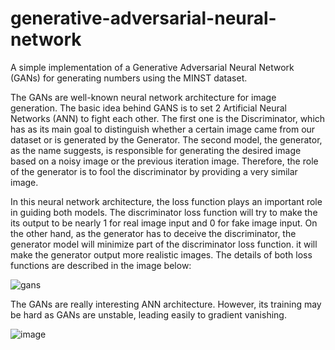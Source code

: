 # generative-adversarial-neural-network

A simple implementation of a Generative Adversarial Neural Network (GANs) for generating numbers using the MINST dataset.

The GANs are well-known neural network architecture for image generation. The basic idea behind GANS is to set 2 Artificial Neural Networks (ANN) to fight each other. The first one is the Discriminator, which has as its main goal to distinguish whether a certain image came from our dataset or is generated by the Generator. The second model, the generator, as the name suggests, is responsible for generating the desired image based on a noisy image or the previous iteration image. Therefore, the role of the generator is to fool the discriminator by providing a very similar image. 

In this neural network architecture, the loss function plays an important role in guiding both models. The discriminator loss function will try to make the its output to be nearly 1 for real image input and 0 for fake image input. On the other hand, as the generator has to deceive the discriminator, the generator model will minimize part of the discriminator loss function. it will make the generator output more realistic images. The details of both loss functions are described in the image below:

![gans](https://github.com/HerbertHipolito/generative-adversarial-neural-network/assets/94997683/b28e4147-7dc2-479c-b6b4-100867aeb37d)

The GANs are really interesting ANN architecture. However, its training may be hard as GANs are unstable, leading easily to gradient vanishing. 

![image](https://github.com/HerbertHipolito/generative-adversarial-neural-network/assets/94997683/6f3e0064-69d8-480d-8028-21717a9dc0e1)
